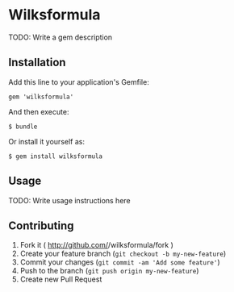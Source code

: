 # Wilksformula

TODO: Write a gem description

## Installation

Add this line to your application's Gemfile:

    gem 'wilksformula'

And then execute:

    $ bundle

Or install it yourself as:

    $ gem install wilksformula

## Usage

TODO: Write usage instructions here

## Contributing

1. Fork it ( http://github.com/<my-github-username>/wilksformula/fork )
2. Create your feature branch (`git checkout -b my-new-feature`)
3. Commit your changes (`git commit -am 'Add some feature'`)
4. Push to the branch (`git push origin my-new-feature`)
5. Create new Pull Request
